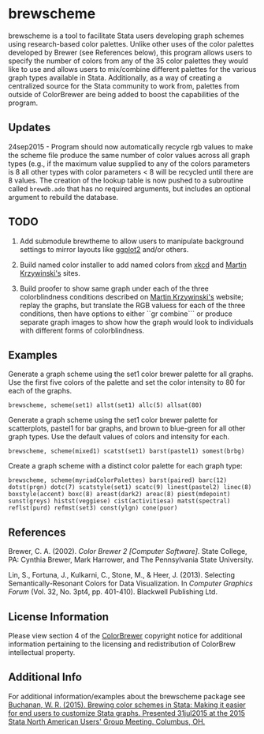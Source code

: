 # brewscheme
brewscheme is a tool to facilitate Stata users developing graph schemes using research-based color palettes.  Unlike other uses of the color palettes developed by Brewer (see References below), this program allows users to specify the number of colors from any of the 35 color palettes they would like to use and allows users to mix/combine different palettes for the various graph types available in Stata.  Additionally, as a way of creating a centralized source for the Stata community to work from, palettes from outside of ColorBrewer are being added to boost the capabilities of the program.

## Updates
24sep2015 - Program should now automatically recycle rgb values to make the scheme file produce the same number of color values across all graph types (e.g., if the maximum value supplied to any of the colors parameters is 8 all other types with color parameters < 8 will be recycled until there are 8 values.  The creation of the lookup table is now pushed to a subroutine called ```brewdb.ado``` that has no required arguments, but includes an optional argument to rebuild the database.  

## TODO

1.  Add submodule brewtheme to allow users to manipulate background settings to mirror layouts like [ggplot2](https://github.com/hadley/ggplot2) and/or others.

2.  Build named color installer to add named colors from [xkcd](http://xkcd.com/color/rgb.txt) and [Martin Krzywinski's](http://mkweb.bcgsc.ca/colorblind) sites.

3.  Build proofer to show same graph under each of the three colorblindness conditions described on [Martin Krzywinski's](http://mkweb.bcgsc.ca/colorblind) website; replay the graphs, but translate the RGB valuess for each of the three conditions, then have options to either ``gr combine``` or produce separate graph images to show how the graph would look to individuals with different forms of colorblindness.

## Examples
Generate a graph scheme using the set1 color brewer palette for all graphs.  Use the first five colors of the palette and set the color intensity to 80 for each of the graphs.

```
brewscheme, scheme(set1) allst(set1) allc(5) allsat(80)
```

Generate a graph scheme using the set1 color brewer palette for scatterplots, pastel1 for bar graphs, and brown to blue-green for all other graph types.  Use the default values of colors and intensity for each.

```
brewscheme, scheme(mixed1) scatst(set1) barst(pastel1) somest(brbg)
```

Create a graph scheme with a distinct color palette for each graph type:

```
brewscheme, scheme(myriadColorPalettes) barst(paired) barc(12) dotst(prgn) dotc(7) scatstyle(set1) scatc(9) linest(pastel2) linec(8) boxstyle(accent) boxc(8) areast(dark2) areac(8) piest(mdepoint) sunst(greys) histst(veggiese) cist(activitiesa) matst(spectral) reflst(purd) refmst(set3) const(ylgn) cone(puor)
```

## References
Brewer, C. A. (2002). _Color Brewer 2 [Computer Software]_. State College, PA: Cynthia Brewer, Mark Harrower, and 
    The Pennsylvania State University.
    
Lin, S., Fortuna, J., Kulkarni, C., Stone, M., & Heer, J. (2013). Selecting Semantically-Resonant Colors for 
    Data Visualization. In _Computer Graphics Forum_ (Vol. 32, No. 3pt4, pp. 401-410).  Blackwell Publishing Ltd.

## License Information
Please view  section 4 of the [ColorBrewer](http://www.colorbrewer2.org) copyright notice for additional information pertaining to the licensing and redistribution of ColorBrew intellectual property.  

## Additional Info
For additional information/examples about the brewscheme package see [Buchanan, W. R. (2015). Brewing color schemes in Stata: Making it easier for end users to customize Stata graphs.  Presented 31jul2015 at the  2015 Stata North American Users' Group Meeting.  Columbus, OH.](http://www.stata.com/meeting/columbus15/abstracts/materials/columbus15_buchanan.pdf)

